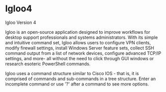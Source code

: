 # Igloo4
Igloo Version 4

Igloo is an open-source application designed to improve workflows for desktop support professionals and systems administrators. With its simple and intuitive command set, Igloo allows users to configure VPN clients, modify firewall settings, install Windows Server feature sets, collect SSH command output from a list of network devices, configure advanced TCP/IP settings, and more- all without the need to click through GUI windows or research esoteric PowerShell commands.

Igloo uses a command structure similar to Cisco IOS - that is, it is comprised of commands and sub-commands in a tree structure. Enter an incomplete command or use '?' after a command to see more options.


